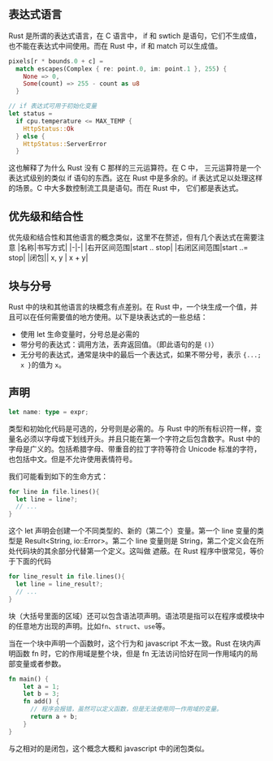 ## 表达式语言

Rust 是所谓的表达式语言，在 C 语言中， if 和 swtich 是语句，它们不生成值，也不能在表达式中间使用。而在 Rust 中，if 和 match 可以生成值。

```rust
pixels[r * bounds.0 + c] =
  match escapes(Complex { re: point.0, im: point.1 }, 255) {
    None => 0,
    Some(count) => 255 - count as u8
  }

// if 表达式可用于初始化变量
let status =
  if cpu.temperature <= MAX_TEMP {
    HttpStatus::Ok
  } else {
    HttpStatus::ServerError
  }
```

这也解释了为什么 Rust 没有 C 那样的三元运算符。在 C 中， 三元运算符是一个表达式级别的类似 if 语句的东西。这在 Rust 中是多余的。if 表达式足以处理这样的场景。C 中大多数控制流工具是语句。而在 Rust 中， 它们都是表达式。

## 优先级和结合性

优先级和结合性和其他语言的概念类似，这里不在赘述，但有几个表达式在需要注意
|名称|书写方式|
|-|-|
|右开区间范围|start .. stop|
|右闭区间范围|start ..= stop|
|闭包|&#124; x, y &#124; x + y|

## 块与分号

Rust 中的块和其他语言的块概念有点差别。在 Rust 中，一个块生成一个值，并且可以在任何需要值的地方使用。以下是块表达式的一些总结：

- 使用 let 生命变量时，分号总是必需的
- 带分号的表达式：调用方法，丢弃返回值。（即此语句的是 `()`）
- 无分号的表达式，通常是块中的最后一个表达式，如果不带分号，表示 `{...;  x }`的值为 `x`。

## 声明

```rust
let name: type = expr;
```

类型和初始化代码是可选的，分号则是必需的。与 Rust 中的所有标识符一样，变量名必须以字母或下划线开头。并且只能在第一个字符之后包含数字。Rust 中的字母是广义的。包括希腊字母、带重音的拉丁字符等符合 Unicode 标准的字符，也包括中文。但是不允许使用表情符号。

我们可能看到如下的生命方式：

```rust
for line in file.lines(){
  let line = line?;
  // ...
}
```

这个 let 声明会创建一个不同类型的、新的（第二个）变量。第一个 line 变量的类型是 Result<String, io::Error>。第二个 line 变量则是 String，第二个定义会在所处代码块的其余部分代替第一个定义。这叫做 遮蔽。在 Rust 程序中很常见，等价于下面的代码

```rust
for line_result in file.lines(){
  let line = line_result?;
  // ...
}
```

块（大括号里面的区域）还可以包含语法项声明。语法项是指可以在程序或模块中的任意地方出现的声明。比如`fn`、`struct`、`use`等。

当在一个块中声明一个函数时，这个行为和 javascript 不太一致。Rust 在块内声明函数 fn 时，它的作用域是整个块，但是 fn 无法访问恰好在同一作用域内的局部变量或者参数。

```rust
fn main() {
    let a = 1;
    let b = 3;
    fn add() {
      // 程序会报错，虽然可以定义函数，但是无法使用同一作用域的变量。
      return a + b;
    }
}
```

与之相对的是闭包，这个概念大概和 javascript 中的闭包类似。
